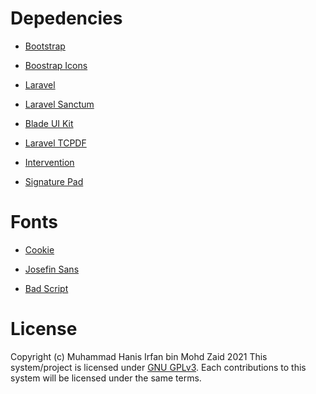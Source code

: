 # Depedencies

- [Bootstrap](https://getbootstrap.com/)

- [Boostrap Icons](https://icons.getbootstrap.com/)

- [Laravel](https://laravel.com/)

- [Laravel Sanctum](https://laravel.com/docs/8.x/sanctum)

- [Blade UI Kit](https://blade-ui-kit.com/)

- [Laravel TCPDF](https://github.com/elibyy/tcpdf-laravel)

- [Intervention](http://image.intervention.io/)

- [Signature Pad](https://github.com/szimek/signature_pad)

# Fonts

- [Cookie](https://fonts.google.com/specimen/Cookie)

- [Josefin Sans](https://fonts.google.com/specimen/Josefin+Sans)

- [Bad Script](https://fonts.google.com/specimen/Bad+Script)

# License

Copyright (c) Muhammad Hanis Irfan bin Mohd Zaid 2021
This system/project is licensed under [GNU GPLv3](https://github.com/hanisirfan/seajell/blob/main/COPYING). Each contributions to this system will be licensed under the same terms.
